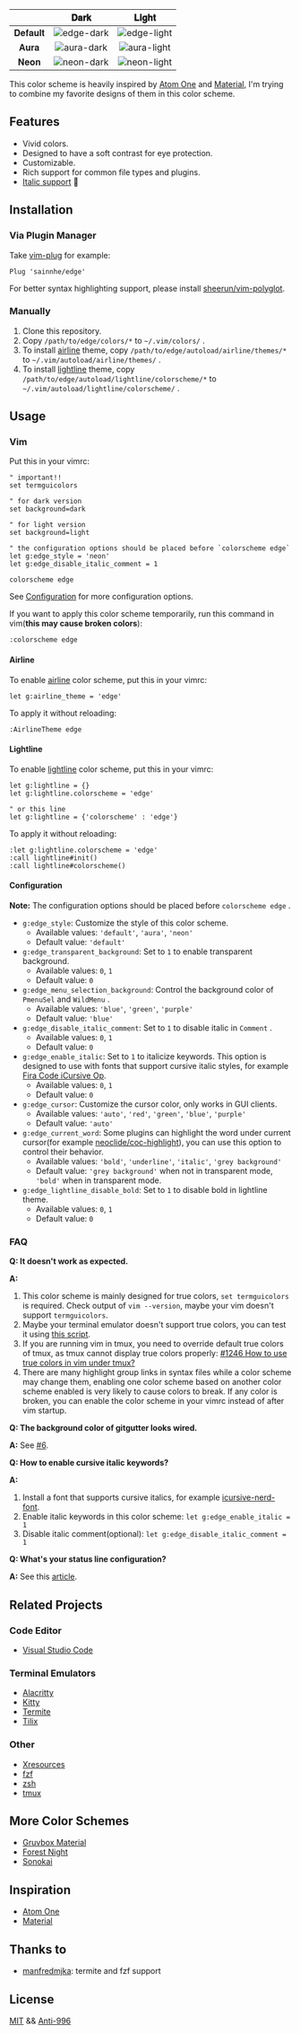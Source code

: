 |         |                                                        𝐃𝐚𝐫𝐤                                                        |                                                        𝐋𝐢𝐠𝐡𝐭                                                        |
| :-----: | :----------------------------------------------------------------------------------------------------------------: | :-----------------------------------------------------------------------------------------------------------------: |
| 𝐃𝐞𝐟𝐚𝐮𝐥𝐭 | ![edge-dark](https://user-images.githubusercontent.com/37491630/75647937-7a725200-5c46-11ea-8ebe-fd4354e39a1e.png) | ![edge-light](https://user-images.githubusercontent.com/37491630/75647946-7e9e6f80-5c46-11ea-9213-bead6430064e.png) |
|  𝐀𝐮𝐫𝐚   | ![aura-dark](https://user-images.githubusercontent.com/37491630/75647942-7ba37f00-5c46-11ea-9118-b3745a3f6c59.png) | ![aura-light](https://user-images.githubusercontent.com/37491630/75647949-7fcf9c80-5c46-11ea-96f8-c691f0fab5c3.png) |
|  𝐍𝐞𝐨𝐧   | ![neon-dark](https://user-images.githubusercontent.com/37491630/75647943-7cd4ac00-5c46-11ea-87ea-d5e57f4cd4e2.png) | ![neon-light](https://user-images.githubusercontent.com/37491630/75647952-8231f680-5c46-11ea-830a-8129638e87d5.png) |

This color scheme is heavily inspired by [Atom One](https://github.com/atom/atom/tree/master/packages/one-dark-syntax) and [Material](https://github.com/equinusocio/material-theme), I'm trying to combine my favorite designs of them in this color scheme.

## Features

- Vivid colors.
- Designed to have a soft contrast for eye protection.
- Customizable.
- Rich support for common file types and plugins.
- [Italic support](https://github.com/sainnhe/icursive-nerd-font) 🎉

## Installation

### Via Plugin Manager

Take [vim-plug](https://github.com/junegunn/vim-plug) for example:

```vim
Plug 'sainnhe/edge'
```

For better syntax highlighting support, please install [sheerun/vim-polyglot](https://github.com/sheerun/vim-polyglot).

### Manually

1. Clone this repository.
2. Copy `/path/to/edge/colors/*` to `~/.vim/colors/` .
3. To install [airline](https://github.com/vim-airline/vim-airline) theme, copy `/path/to/edge/autoload/airline/themes/*` to `~/.vim/autoload/airline/themes/` .
4. To install [lightline](https://github.com/itchyny/lightline.vim) theme, copy `/path/to/edge/autoload/lightline/colorscheme/*` to `~/.vim/autoload/lightline/colorscheme/` .

## Usage

### Vim

Put this in your vimrc:

```vim
" important!!
set termguicolors

" for dark version
set background=dark

" for light version
set background=light

" the configuration options should be placed before `colorscheme edge`
let g:edge_style = 'neon'
let g:edge_disable_italic_comment = 1

colorscheme edge
```

See [Configuration](https://github.com/sainnhe/edge#configuration) for more configuration options.

If you want to apply this color scheme temporarily, run this command in vim(**this may cause broken colors**):

```vim
:colorscheme edge
```

#### Airline

To enable [airline](https://github.com/vim-airline/vim-airline) color scheme, put this in your vimrc:

```vim
let g:airline_theme = 'edge'
```

To apply it without reloading:

```vim
:AirlineTheme edge
```

#### Lightline

To enable [lightline](https://github.com/itchyny/lightline.vim) color scheme, put this in your vimrc:

```vim
let g:lightline = {}
let g:lightline.colorscheme = 'edge'

" or this line
let g:lightline = {'colorscheme' : 'edge'}
```

To apply it without reloading:

```vim
:let g:lightline.colorscheme = 'edge'
:call lightline#init()
:call lightline#colorscheme()
```

#### Configuration

**Note:** The configuration options should be placed before `colorscheme edge` .

- `g:edge_style`: Customize the style of this color scheme.
  - Available values: `'default'`, `'aura'`, `'neon'`
  - Default value: `'default'`
- `g:edge_transparent_background`: Set to `1` to enable transparent background.
  - Available values: `0`, `1`
  - Default value: `0`
- `g:edge_menu_selection_background`: Control the background color of `PmenuSel` and `WildMenu` .
  - Available values: `'blue'`, `'green'`, `'purple'`
  - Default value: `'blue'`
- `g:edge_disable_italic_comment`: Set to `1` to disable italic in `Comment` .
  - Available values: `0`, `1`
  - Default value: `0`
- `g:edge_enable_italic`: Set to `1` to italicize keywords. This option is designed to use with fonts that support cursive italic styles, for example [Fira Code iCursive Op](https://github.com/sainnhe/icursive-nerd-font).
  - Available values: `0`, `1`
  - Default value: `0`
- `g:edge_cursor`: Customize the cursor color, only works in GUI clients.
  - Available values: `'auto'`, `'red'`, `'green'`, `'blue'`, `'purple'`
  - Default value: `'auto'`
- `g:edge_current_word`: Some plugins can highlight the word under current cursor(for example [neoclide/coc-highlight](https://github.com/neoclide/coc-highlight)), you can use this option to control their behavior.
  - Available values: `'bold'`, `'underline'`, `'italic'`, `'grey background'`
  - Default value: `'grey background'` when not in transparent mode, `'bold'` when in transparent mode.
- `g:edge_lightline_disable_bold`: Set to `1` to disable bold in lightline theme.
  - Available values: `0`, `1`
  - Default value: `0`

### FAQ

**Q: It doesn't work as expected.**

**A:**

1. This color scheme is mainly designed for true colors, `set termguicolors` is required. Check output of `vim --version`, maybe your vim doesn't support `termguicolors`.
2. Maybe your terminal emulator doesn't support true colors, you can test it using [this script](https://unix.stackexchange.com/questions/404414/print-true-color-24-bit-test-pattern).
3. If you are running vim in tmux, you need to override default true colors of tmux, as tmux cannot display true colors properly: [#1246 How to use true colors in vim under tmux?](https://github.com/tmux/tmux/issues/1246)
4. There are many highlight group links in syntax files while a color scheme may change them, enabling one color scheme based on another color scheme enabled is very likely to cause colors to break. If any color is broken, you can enable the color scheme in your vimrc instead of after vim startup.

**Q: The background color of gitgutter looks wired.**

**A:** See [#6](https://github.com/sainnhe/edge/issues/6#issuecomment-570750204).

**Q: How to enable cursive italic keywords?**

**A:**

1. Install a font that supports cursive italics, for example [icursive-nerd-font](https://github.com/sainnhe/icursive-nerd-font).
2. Enable italic keywords in this color scheme: `let g:edge_enable_italic = 1`
3. Disable italic comment(optional): `let g:edge_disable_italic_comment = 1`

**Q: What's your status line configuration?**

**A:** See this [article](https://www.sainnhe.dev/post/status-line-config/).

## Related Projects

### Code Editor

- [Visual Studio Code](https://github.com/sainnhe/edge-vscode)

### Terminal Emulators

- [Alacritty](./alacritty/README.md)
- [Kitty](./kitty/README.md)
- [Termite](./termite/README.md)
- [Tilix](./tilix/README.md)

### Other

- [Xresources](./xresources/README.md)
- [fzf](./fzf/README.md)
- [zsh](https://github.com/sainnhe/edge/tree/master/zsh)
- [tmux](https://www.sainnhe.dev/post/status-line-config/)

## More Color Schemes

- [Gruvbox Material](https://github.com/sainnhe/gruvbox-material)
- [Forest Night](https://github.com/sainnhe/forest-night)
- [Sonokai](https://github.com/sainnhe/sonokai)

## Inspiration

- [Atom One](https://github.com/atom/atom/tree/master/packages/one-dark-syntax)
- [Material](https://github.com/equinusocio/material-theme)

## Thanks to

- [manfredmjka](https://github.com/manfredmjka): termite and fzf support

## License

[MIT](./LICENSE) && [Anti-996](./Anti-996-LICENSE)
